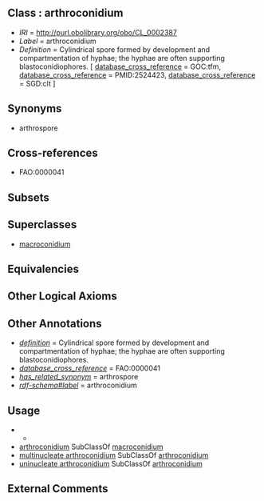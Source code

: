 
## Class : arthroconidium

 * *IRI* = http://purl.obolibrary.org/obo/CL_0002387
 * *Label* = arthroconidium
 * *Definition* = Cylindrical spore formed by development and compartmentation of hyphae; the hyphae are often supporting blastoconidiophores. [ [database_cross_reference](../../ef/oboInOwl#hasDbXref.md) = GOC:tfm, [database_cross_reference](../../ef/oboInOwl#hasDbXref.md) = PMID:2524423, [database_cross_reference](../../ef/oboInOwl#hasDbXref.md) = SGD:clt ]

## Synonyms

 * arthrospore

## Cross-references

 * FAO:0000041

## Subsets


## Superclasses

 * [macroconidium](../../CL/06/CL_0000606.md)

## Equivalencies


## Other Logical Axioms


## Other Annotations

 * *[definition](../../IAO/15/IAO_0000115.md)* = Cylindrical spore formed by development and compartmentation of hyphae; the hyphae are often supporting blastoconidiophores.
 * *[database_cross_reference](../../ef/oboInOwl#hasDbXref.md)* = FAO:0000041
 * *[has_related_synonym](../../ym/oboInOwl#hasRelatedSynonym.md)* = arthrospore
 * *[rdf-schema#label](../../el/rdf-schema#label.md)* = arthroconidium

## Usage

 * -
 * [arthroconidium](../../CL/87/CL_0002387.md) SubClassOf [macroconidium](../../CL/06/CL_0000606.md)
 * [multinucleate arthroconidium](../../CL/88/CL_0002388.md) SubClassOf [arthroconidium](../../CL/87/CL_0002387.md)
 * [uninucleate arthroconidium](../../CL/89/CL_0002389.md) SubClassOf [arthroconidium](../../CL/87/CL_0002387.md)

## External Comments

